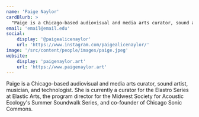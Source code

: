 ```yaml
---
name: 'Paige Naylor'
cardBlurb: > 
  "Paige is a Chicago-based audiovisual and media arts curator, sound artist, musician, and technologist. She is currently a curator for the Elastro Series at Elastic Arts, the program director for the Midwest Society for Acoustic Ecology's Summer Soundwalk Series, and co-founder of Chicago Sonic Commons."
email: 'email@email.edu'
social:
    display: '@paigealicenaylor'
    url: 'https://www.instagram.com/paigealicenaylor/'
image: '/src/content/people/images/paige.jpeg'
website:
    display: 'paigenaylor.art'
    url: 'https://www.paigenaylor.art'
---
```


Paige is a Chicago-based audiovisual and media arts curator, sound artist, musician, and technologist. She is currently a curator for the Elastro Series at Elastic Arts, the program director for the Midwest Society for Acoustic Ecology's Summer Soundwalk Series, and co-founder of Chicago Sonic Commons.
